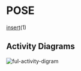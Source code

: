 # POSE

[insert](../../34_ABIF_ACIF_POSE_EXERCISES/BinaryAdder/Readme.md)(1)

## Activity Diagrams

![ful-activity-digram](http://www.plantuml.com/plantuml/proxy?cache=no&src=https://raw.githubusercontent.com/leoggehrer/2324-34_ABIF_ACIF_POSE/master/BinaryAdder.ConApp/Diagrams/CompleteActivityDiagram.puml)
